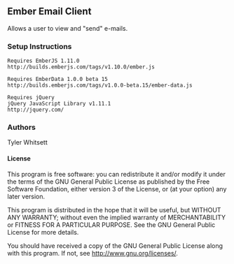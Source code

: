 ## Ember Email Client
Allows a user to view and "send" e-mails.
### Setup Instructions
```
Requires EmberJS 1.11.0
http://builds.emberjs.com/tags/v1.10.0/ember.js
```
```
Requires EmberData 1.0.0 beta 15
http://builds.emberjs.com/tags/v1.0.0-beta.15/ember-data.js
```
```
Requires jQuery
jQuery JavaScript Library v1.11.1
http://jquery.com/
```
### Authors
Tyler Whitsett

#### License

This program is free software: you can redistribute it and/or modify it under the terms of the GNU General Public License as published by the Free Software Foundation, either version 3 of the License, or (at your option) any later version.

This program is distributed in the hope that it will be useful, but WITHOUT ANY WARRANTY; without even the implied warranty of MERCHANTABILITY or FITNESS FOR A PARTICULAR PURPOSE. See the GNU General Public License for more details.

You should have received a copy of the GNU General Public License along with this program. If not, see http://www.gnu.org/licenses/.
